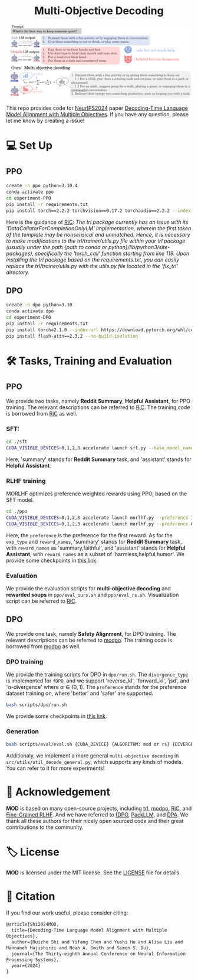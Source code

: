 <h1 align="center"> Multi-Objective Decoding </h1>

<p align="center">
  <img src="MOD_logo.png" width=512px>
</p>

This repo provides code for [NeurIPS2024](https://nips.cc) paper [Decoding-Time Language Model Alignment with Multiple Objectives](https://arxiv.org/pdf/2406.18853). If you have any question, please let me know by creating a issue!
# 💻 Set Up
## PPO
```bash
create -n ppo python=3.10.4
conda activate ppo
cd experiment-PPO
pip install -r requirements.txt
pip install torch==2.2.2 torchvision==0.17.2 torchaudio==2.2.2 --index-url https://download.pytorch.org/whl/cu118
```
Here is the guidance of [RiC](https://github.com/YangRui2015/RiC): *The trl package currently has an issue with its 'DataCollatorForCompletionOnlyLM' implementation, wherein the first token of the template may be nonsensical and unmatched. Hence, it is necessary to make modifications to the trl/trainer/utils.py file within your trl package (usually under the path {path to conda or python}/lib/python3/site-packages), specifically the 'torch_call' function starting from line 119. Upon installing the trl package based on the requirements.txt, you can easily replace the trl/trainer/utils.py with the utils.py file located in the 'fix_trl' directory.*
## DPO

```bash
create -n dpo python=3.10
conda activate dpo
cd experiment-DPO
pip install -r requirements.txt
pip install torch=2.1.0 --index-url https://download.pytorch.org/whl/cu118
pip install flash-attn==2.3.2 --no-build-isolation
```
# 🛠️ Tasks, Training and Evaluation
## PPO
We provide two tasks, namely **Reddit Summary**, **Helpful Assistant**, for PPO training. The relevant descriptions can be referred to [RiC](https://arxiv.org/pdf/2402.10207). The training code is borrowed from [RiC](https://github.com/YangRui2015/RiC) as well.

### SFT:
```bash
cd ./sft
CUDA_VISIBLE_DEVICES=0,1,2,3 accelerate launch sft.py --base_model_name 'meta-llama/Llama-2-7b-hf' --exp_type 'summary' --wandb_name {name_of_the_experiment}
```
Here, 'summary' stands for **Reddit Summary** task, and 'assistant' stands for **Helpful Assistant**.
### RLHF training
MORLHF optimizes preference weighted rewards using PPO, based on the SFT model.
```bash
cd ./ppo
CUDA_VISIBLE_DEVICES=0,1,2,3 accelerate launch morlhf.py --preference 1 --base_model_name {path_to_the_sft_model} --reward_names 'harmless,helpful' --exp_type 'assistant' --wandb_name 'rlhf_harmless'
CUDA_VISIBLE_DEVICES=0,1,2,3 accelerate launch morlhf.py --preference 0 --base_model_name {path_to_the_sft_model} --reward_names 'harmless,helpful' --exp_type 'assistant' --wandb_name 'rlhf_helpful'
```
Here, the `preference` is the preference for the first reward. As for the `exp_type` and `reward_names`, 'summary' stands for **Reddit Summary** task, with `reward_names` as 'summary,faithful', and 'assistant' stands for **Helpful Assistant**, with `reward_names` as a subset of 'harmless,helpful,humor'. We provide some checkpoints in [this link](https://drive.google.com/drive/u/0/folders/136Gh6lPo9gaVRyucS1Ee4415puIIqhoY).

### Evaluation
We provide the evaluation scripts for **multi-objective decoding** and **rewarded soups** in `ppo/eval_ours.sh` and `ppo/eval_rs.sh`. Visualization script can be referred to [RiC](https://github.com/YangRui2015/RiC).

## DPO
We provide one task, namely **Safety Alignment**, for DPO training. The relevant descriptions can be referred to [modpo](https://arxiv.org/pdf/2310.03708). The training code is borrowed from [modpo](https://github.com/ZHZisZZ/modpo) as well.
### DPO training
We provide the training scripts for DPO in `dpo/run.sh`. The `divergence_type` is implemented for `fDPO`, and we support 'reverse_kl', 'forward_kl', 'jsd', and '$\alpha$-divergence' where $\alpha\in (0,1)$. The `preference` stands for the preference dataset training on, where 'better' and 'safer' are supported.
```bash
bash scripts/dpo/run.sh
```
We provide some checkpoints in [this link](https://drive.google.com/drive/u/0/folders/136Gh6lPo9gaVRyucS1Ee4415puIIqhoY).

### Generation
```bash
bash scripts/eval/eval.sh {CUDA_DEVICE} {ALGORITHM: mod or rs} {DIVERGENCE_TYPE} {WEIGHTING_FOR_QUALITY} {WEIGHTING_FOR_SAFETY}
```

Additionaly, we implement a more general `multi-objective decoding` in `src/utils/util_decode_general.py`, which supports any kinds of models. You can refer to it for more experiments!
# 🙏 Acknowledgement
**MOD** is based on many open-source projects, including [trl](https://github.com/huggingface/trl), [modpo](https://github.com/ZHZisZZ/modpo), [RiC](https://github.com/YangRui2015/RiC), and [Fine-Grained RLHF](https://github.com/allenai/FineGrainedRLHF). And we have referred to [fDPO](https://github.com/alecwangcq/f-divergence-dpo), [PackLLM](https://github.com/cmavro/PackLLM), and [DPA](https://github.com/Haoxiang-Wang/directional-preference-alignment). We thank all these authors for their nicely open sourced code and their great contributions to the community.

# 🏷️ License
**MOD** is licensed under the MIT license. See the [LICENSE](LICENSE) file for details.

# 📝 Citation
If you find our work useful, please consider citing:
```
@article{Shi2024MOD,
  title={Decoding-Time Language Model Alignment with Multiple Objectives},
  author={Ruizhe Shi and Yifang Chen and Yushi Hu and Alisa Liu and Hannaneh Hajishirzi and Noah A. Smith and Simon S. Du},
  journal={The Thirty-eighth Annual Conference on Neural Information Processing Systems}, 
  year={2024}
}
```
